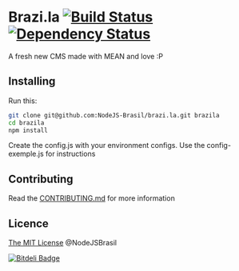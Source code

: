 Brazi.la [![Build Status][travis-image]][travis-url] [![Dependency Status][depstat-image]][depstat-url]
====

A fresh new CMS made with MEAN and love :P

## Installing

Run this:

```bash
git clone git@github.com:NodeJS-Brasil/brazi.la.git brazila
cd brazila
npm install
```

Create the config.js with your environment configs.
Use the config-exemple.js for instructions

## Contributing

Read the [CONTRIBUTING.md](https://github.com/NodeJS-Brasil/brazi.la/blob/master/CONTRIBUTING.md) for more information

## Licence

[The MIT License](http://nodejsbrasil.mit-license.org/) @NodeJSBrasil

[![Bitdeli Badge](https://d2weczhvl823v0.cloudfront.net/NodeJS-Brasil/brazi.la/trend.png)](https://bitdeli.com/free "Bitdeli Badge")

[travis-url]: https://travis-ci.org/NodeJS-Brasil/brazi.la
[travis-image]: https://travis-ci.org/NodeJS-Brasil/brazi.la.png?branch=master
[depstat-url]: https://david-dm.org/NodeJS-Brasil/brazi.la
[depstat-image]: https://david-dm.org/NodeJS-Brasil/brazi.la.png